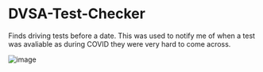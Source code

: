# DVSA-Test-Checker
Finds driving tests before a date. This was used to notify me of when a test was avaliable as during COVID they were very hard to come across.

![image](https://user-images.githubusercontent.com/21691329/159260730-6932d277-2712-4a92-93b8-1d4ccca19a4e.png)


